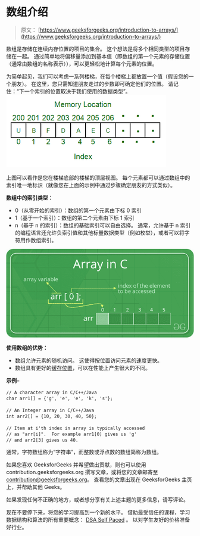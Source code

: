 # 数组介绍

> 原文： [https://www.geeksforgeeks.org/introduction-to-arrays/](https://www.geeksforgeeks.org/introduction-to-arrays/)

数组是存储在连续内存位置的项目的集合。 这个想法是将多个相同类型的项目存储在一起。 通过简单地将偏移量添加到基本值（即数组的第一个元素的存储位置（通常由数组的名称表示）），可以更轻松地计算每个元素的位置。

为简单起见，我们可以考虑一系列楼梯，在每个楼梯上都放置一个值（假设您的一个朋友）。 在这里，您只需知道朋友走过的步数即可确定他们的位置。
请记住：“下一个索引的位置取决于我们使用的数据类型”。
![array](img/06ae604a79a0646affeb3b79ae905dcd.png)

上图可以看作是您在楼梯底部的楼梯的顶层视图。 每个元素都可以通过数组中的索引唯一地标识（就像您在上面的示例中通过步骤确定朋友的方式类似）。

**数组中的索引类型：**

*   0（从零开始的索引）：数组的第一个元素由下标 0 索引
*   1（基于一个索引）：数组的第二个元素由下标 1 索引
*   n（基于 n 的索引）：数组的基础索引可以自由选择。 通常，允许基于 n 索引的编程语言还允许负索引值和其他标量数据类型（例如枚举），或者可以将字符用作数组索引。

![](img/f638bc6d869bd54a01af33849b8a4661.png)

**使用数组的优势：**

*   数组允许元素的随机访问。 这使得按位置访问元素的速度更快。
*   数组具有更好的[缓存位置](https://en.wikipedia.org/wiki/Locality_of_reference "cache locality")，可以在性能上产生很大的不同。

**示例–**

```
// A character array in C/C++/Java
char arr1[] = {'g', 'e', 'e', 'k', 's'};

// An Integer array in C/C++/Java
int arr2[] = {10, 20, 30, 40, 50};

// Item at i'th index in array is typically accessed
// as "arr[i]".  For example arr1[0] gives us 'g'
// and arr2[3] gives us 40.

```

通常，字符数组称为“字符串”，而整数或浮点数的数组简称为数组。

如果您喜欢 GeeksforGeeks 并希望做出贡献，则也可以使用 contribution.geeksforgeeks.org 撰写文章，或将您的文章邮寄至 contribution@geeksforgeeks.org。 查看您的文章出现在 GeeksforGeeks 主页上，并帮助其他 Geeks。

如果发现任何不正确的地方，或者想分享有关上述主题的更多信息，请写评论。

现在不要停下来，将您的学习提高到一个新的水平。 借助最受信任的课程，学习数据结构和算法的所有重要概念： [DSA Self Paced](https://practice.geeksforgeeks.org/courses/dsa-self-paced?utm_source=geeksforgeeks&utm_medium=article&utm_campaign=gfg_article_dsa_content_bottom) 。 以对学生友好的价格准备好行业。